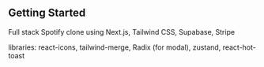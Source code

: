 ## Getting Started

Full stack Spotify clone using Next.js, Tailwind CSS, Supabase, Stripe

libraries: react-icons, tailwind-merge, Radix (for modal), zustand, react-hot-toast
